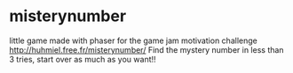 # misterynumber
little game made with phaser for the game jam motivation challenge
http://huhmiel.free.fr/misterynumber/
Find the mystery number in less than 3 tries, start over as much as you want!!
